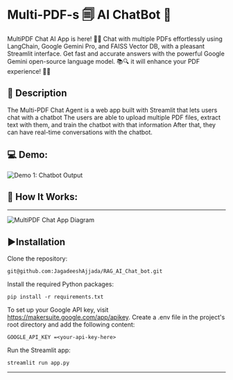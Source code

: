 # Multi-PDF-s 🗐 AI ChatBot 🤖

MultiPDF Chat AI App is here! 📄🤖 Chat with multiple PDFs effortlessly using LangChain, Google Gemini Pro, and FAISS Vector DB, with a pleasant Streamlit interface. Get fast and accurate answers with the powerful Google Gemini open-source language model. 📚🔍 it will enhance your PDF experience! 🚀🎯

## 📝 Description
The Multi-PDF Chat Agent is a web app built with Streamlit that lets users chat with a chatbot The users are able to upload multiple PDF files, extract text with them, and train the chatbot with that information After that, they can have real-time conversations with the chatbot.

[//]: # (## 📢Demo App with GIF &#40;Visualize only&#41;)

[//]: # ([Launch App On Streamlit]&#40;&#41;)

## 💻 Demo:
![Demo 1: Chatbot Output]()

## 🎯 How It Works:
------------

![MultiPDF Chat App Diagram]()

[//]: # ()
[//]: # (The application follows these steps to provide responses to your questions:)

[//]: # ()
[//]: # (1. **PDF Loading** : The app reads multiple PDF documents and extracts their text content.)

[//]: # ()
[//]: # (2. **Text Chunking** : The extracted text is divided into smaller chunks that can be processed effectively.)

[//]: # ()
[//]: # (3. **Language Model** : The application utilizes a language model to generate vector representations &#40;embeddings&#41; of the text chunks.)

[//]: # ()
[//]: # (4. **Similarity Matching** : When you ask a question, the app compares it with the text chunks and identifies the most semantically similar ones.)

[//]: # ()
[//]: # (5. **Response Generation** : The selected chunks are passed to the language model, which generates a response based on the relevant content of the PDFs.)

[//]: # ()
[//]: # (![Demo 2: Chatbot Output]&#40;img/LLMApp.jpg&#41;)

[//]: # ()
[//]: # (--- )

[//]: # (## 🎯 Key Features)

[//]: # ()
[//]: # (- **Adaptive Chunking**: Our Sliding Window Chunking technique dynamically adjusts window size and position for RAG, balancing fine-grained and coarse-grained data access based on data complexity and context.)

[//]: # ()
[//]: # (- **Multi-Document Conversational QA**: Supports simple and multi-hop queries across multiple documents simultaneously, breaking the single-document limitation.)

[//]: # ()
[//]: # (- **File Compatibility**: Supports both PDF and TXT file formats.)

[//]: # ()
[//]: # (- **LLM Model Compatibility**: Supports Google Gemini Pro, OpenAI GPT 3, Anthropic Claude, Llama2 and other open-source LLMs.)

[//]: # ()
[//]: # ()
[//]: # (![Demo 3: Chatbot Output]&#40;img/LLMAgents.jpg&#41;)

[//]: # ()
[//]: # ()
[//]: # (## 🌟Requirements)

[//]: # ()
[//]: # (- **Streamlit** : A Python library for building web applications with interactive elements.)

[//]: # (- **google-generativeai** : It is a package that provides generative AI capabilities for chatbots and virtual agents. It can be used in a variety of applications such as content generation, dialogue agents, summarization and classification systems and more.)

[//]: # (- **python-dotenv** : A library for loading environment variables from a `.env` file. This is commonly used to store configuration settings, API keys, and other sensitive information outside of your code.)

[//]: # (- **langchain** : A custom library for natural language processing tasks, including conversational retrieval, text splitting, embeddings, vector stores, chat models, and memory.)

[//]: # (- **PyPDF2** : PyPDF2 is a library for reading and manipulating PDF files in Python. It can be used to merge, split, and modify PDFs. In the context of a multipdf chatbot, PyPDF2 could be used to handle the manipulation and generation of PDF files based on user input or responses.)

[//]: # (- **faiss-cpu** : FAISS &#40;Facebook AI Similarity Search&#41; is a library developed by Facebook for efficient similarity search, Machine Learning Embeddings,Information Retrieval, content-based filtering and clustering of dense vectors.)

[//]: # (- **langchain_google_genai** : It is a package that provides an integration between LangChain and Google’s generative-ai SDK. It contains classes that extend the Embeddings class and provide methods for generating embeddings. The package can be used in a multipdf chatbot application to extract textual data from PDF documents and generate Accurate responses to user queries.)

[//]: # ()
[//]: # (![Demo 4: Chatbot Output]&#40;img/CALMOutput.jpg&#41;)

[//]: # (---)

## ▶️Installation

Clone the repository:

`git@github.com:JagadeeshAjjada/RAG_AI_Chat_bot.git`

Install the required Python packages:

`pip install -r requirements.txt`

To set up your Google API key, visit https://makersuite.google.com/app/apikey. Create a .env file in the project's root directory and add the following content:

`GOOGLE_API_KEY =<your-api-key-here>`

Run the Streamlit app:

`streamlit run app.py`

[//]: # (---)

[//]: # (## 💡Usage)

[//]: # ()
[//]: # (To use the Multi-PDF-s 📚ChatApp AI Agent 🤖, U can have glimpse of look by clicking on this link : [Launch App On Streamlit]&#40;https://multi-pdfschatappai-agent.streamlit.app/&#41;. To run app, fork app and follow the below steps to start using it. Use the sidebar to upload PDF files and train the chatbot. Once trained, you can have conversations with the chatbot by entering questions in the text input field.)

[//]: # ()
[//]: # (In case You want to run & implement project on your system then follow these steps:)

[//]: # ()
[//]: # (1. Ensure that you have installed the required dependencies and added the **Google API key to the `.env` file** &#40;MUST&#41;.)

[//]: # (2. Run the `app.py` file using the Streamlit CLI. Execute the following command:)

[//]: # (   ```)

[//]: # (   streamlit run app.py)

[//]: # (   ```)

[//]: # (3. The application will launch in your default web browser, displaying the user interface.)

[//]: # (4. Upload multiple PDF documents into the app by following the provided instructions at sidebar. On the sidebar, you'll find an option to upload PDF documents. Click on the "Upload your documents here and click on Process" button and select one or more PDF files. )

[//]: # (5. Don't forget to click on Submit & Process Button.)

[//]: # (6. Ask questions in natural language about the loaded PDFs using the chat interface.)

[//]: # (7. Chatting with the Documents: After uploading and processing the PDF documents, you can ask questions by typing them in the text input field. Press Enter or click the "Ask" button to submit your question.)

[//]: # ()
[//]: # (The application will use conversational AI to provide responses based on the content of the uploaded documents. The responses will be displayed in the chat interface.)


[//]: # (#### **If you like this LLM Project do drop ⭐ to this repo**)

[//]: # (#### Follow me on [![LinkedIn]&#40;https://img.shields.io/badge/linkedin-%230077B5.svg?style=for-the-badge&logo=linkedin&logoColor=white&#41;]&#40;https://www.linkedin.com/in/gurpreetkaurjethra/&#41; &nbsp; [![GitHub]&#40;https://img.shields.io/badge/github-%23121011.svg?style=for-the-badge&logo=github&logoColor=white&#41;]&#40;https://github.com/GURPREETKAURJETHRA/&#41;)

---
